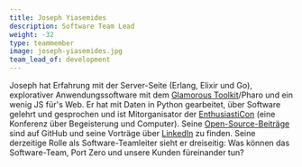```yaml
---
title: Joseph Yiasemides
description: Software Team Lead
weight: -32
type: teammember
image: joseph-yiasemides.jpg
team_lead_of: development
---
```


Joseph hat Erfahrung mit der Server-Seite (Erlang, Elixir und Go), explorativer Anwendungssoftware mit dem [Glamorous Toolkit](https://gtoolkit.com)/Pharo und ein wenig JS für's Web.
Er hat mit Daten in Python gearbeitet, über Software gelehrt und gesprochen und ist Mitorganisator der [EnthusiastiCon](https://www.youtube.com/channel/UCysZMezyfn6QuDPNlbl6jHQ/playlists) (eine Konferenz über Begeisterung und Computer).
Seine [Open-Source-Beiträge](http://resume.github.io/?Dzol#contributions) sind auf GitHub und seine Vorträge über [LinkedIn](https://www.linkedin.com/in/yiasemides/) zu finden.
Seine derzeitige Rolle als Software-Teamleiter sieht er dreiseitig: Was können das Software-Team, Port Zero und unsere Kunden füreinander tun?
